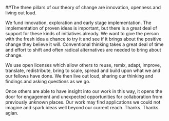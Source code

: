 ##The three pillars of our theory of change are innovation, openness and living out loud.

We fund innovation, exploration and early stage implementation. The implementation of proven ideas is important, but there is a great deal of support for these kinds of initiatives already. We want to give the person with the fresh idea a chance to try it and see if it brings about the positive change they  believe it will. Conventional thinking takes a great deal of time and effort to shift and often radical alternatives are needed to bring about change.

We use open licenses which allow others to reuse, remix, adapt, improve, translate, redistribute, bring to scale, spread and build upon what we and our fellows have done. We then live out loud, sharing our thinking and findings and asking questions as we go. 

Once others are able to have insight into our work in this way, it opens the door for engagement and unexpected opportunities for collaboration from previously unknown places. Our work may find applications we could not imagine and spark ideas well beyond our current reach.
Thanks.
Thanks agian.
